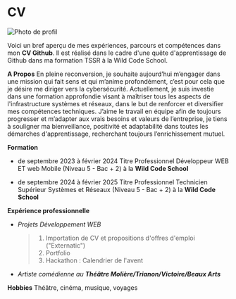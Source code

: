 # CV

![Photo de profil](https://cdn.pixabay.com/photo/2012/04/13/01/23/thumbs-up-31663_1280.png)


Voici un bref aperçu de mes expériences, parcours et compétences dans mon **CV Github**. Il est réalisé dans le cadre d'une quête d'apprentissage de Github dans ma formation TSSR à la Wild Code School.

**A Propos**
En pleine reconversion, je souhaite aujourd’hui m’engager dans une mission qui fait
sens et qui m’anime profondément, c’est pour
cela que je désire me diriger vers la cybersécurité.
Actuellement, je suis investie dans une formation
approfondie visant à maîtriser tous les aspects de
l'infrastructure systèmes et réseaux, dans le but de
renforcer et diversifier mes compétences
techniques. J’aime le travail en équipe afin de
toujours progresser et m’adapter aux vrais besoins
et valeurs de l’entreprise, je tiens à souligner ma
bienveillance, positivité et adaptabilité dans toutes
les démarches d'apprentissage, recherchant
toujours l’enrichissement mutuel.

**Formation**

- de septembre 2023 à février 2024
  Titre Professionnel Développeur WEB ET web Mobile (Niveau 5 - Bac + 2) à la **Wild Code School**

- de septembre 2024 à février 2025
  Titre Professionnel Technicien Supérieur
  Systèmes et Réseaux (Niveau 5 - Bac + 2) à la **Wild Code School**

**Expérience professionnelle**

- _Projets Développement WEB_

  > 1. Importation de CV et propositions d'offres d'emploi ("Externatic")
  > 2. Portfolio
  > 3. Hackathon : Calendrier de l'avent

- _Artiste comédienne au **Théâtre Molière/Trianon/Victoire/Beaux Arts**_

**Hobbies**
Théâtre, cinéma, musique, voyages
